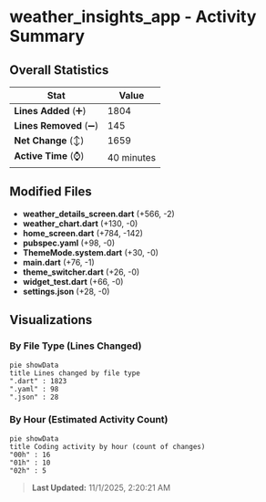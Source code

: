 # weather_insights_app - Activity Summary 

## Overall Statistics

| Stat                   | Value                                                             |
| ---------------------- | ----------------------------------------------------------------- |
| **Lines Added** (➕)   | 1804                                          |
| **Lines Removed** (➖) | 145                                        |
| **Net Change** (↕)    | 1659                |
| **Active Time** (⌚)   | 40 minutes |


## Modified Files
- **weather_details_screen.dart** (+566, -2)
- **weather_chart.dart** (+130, -0)
- **home_screen.dart** (+784, -142)
- **pubspec.yaml** (+98, -0)
- **ThemeMode.system.dart** (+30, -0)
- **main.dart** (+76, -1)
- **theme_switcher.dart** (+26, -0)
- **widget_test.dart** (+66, -0)
- **settings.json** (+28, -0)

## Visualizations

### By File Type (Lines Changed)

```mermaid
pie showData
title Lines changed by file type
".dart" : 1823
".yaml" : 98
".json" : 28
```

### By Hour (Estimated Activity Count)

```mermaid
pie showData
title Coding activity by hour (count of changes)
"00h" : 16
"01h" : 10
"02h" : 5
```


> **Last Updated:** 11/1/2025, 2:20:21 AM